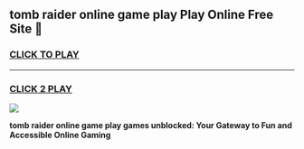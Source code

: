 
## tomb raider online game play Play Online Free Site 👋
<h3>
<a href="https://download.freeplayer.one?title=tomb_raider_online_game_play&ref=21F">CLICK TO PLAY</a></h3>
<hr>

<h3>
<a href="https://download.freeplayer.one?title=tomb_raider_online_game_play&ref=21F">CLICK 2 PLAY</a>
  
</h3>

<a href="https://download.freeplayer.one?title=tomb_raider_online_game_play&ref=21F"><img src="https://cdnb.artstation.com/p/assets/images/images/032/539/853/original/anto-thomas-button-gif.gif"></a>


**tomb raider online game play games unblocked: Your Gateway to Fun and Accessible Online Gaming**
